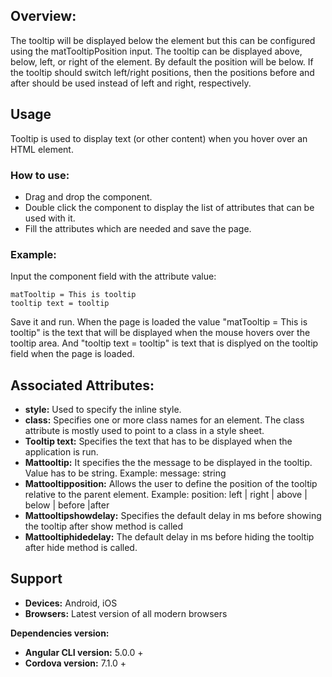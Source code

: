 ## Overview: 
The tooltip will be displayed below the element but this can be configured using the matTooltipPosition input. The tooltip can be displayed above, below, left, or right of the element. By default the position will be below. If the tooltip should switch left/right positions, then the positions before and after should be used instead of left and right, respectively.

## Usage
Tooltip is used to display text (or other content) when you hover over an HTML element. 

### How to use:   
- Drag and drop the component. 
- Double click the component to display the list of attributes that can be used with it.
- Fill the attributes which are needed and save the page.

### Example: 
Input the component field with the attribute value:
``` 
matTooltip = This is tooltip
tooltip text = tooltip 
```
Save it and run.
When the page is loaded the value "matTooltip = This is tooltip" is the text that will be displayed when the mouse hovers over the tooltip area. And "tooltip text = tooltip" is text that is displyed on the tooltip field when the page is loaded.

## Associated Attributes:
- **style:** Used to specify the inline style.
- **class:** Specifies one or more class names for an element. The class attribute is mostly used to point to a class in a style sheet.
- **Tooltip text:** Specifies the text that has to be displayed when the application is run.
- **Mattooltip:** It specifies the the message to be displayed in the tooltip. Value has to be string. Example: message: string
- **Mattooltipposition:** Allows the user to define the position of the tooltip relative to the parent element. Example: position: left | right | above | below | before |after
- **Mattooltipshowdelay:** Specifies the default delay in ms before showing the tooltip after show method is called 
- **Mattooltiphidedelay:** The default delay in ms before hiding the tooltip after hide method is called.
## Support 
- **Devices:** Android, iOS
- **Browsers:** Latest version of all modern browsers

**Dependencies version:**
- **Angular CLI version:** 5.0.0 + 
- **Cordova version:** 7.1.0 +
